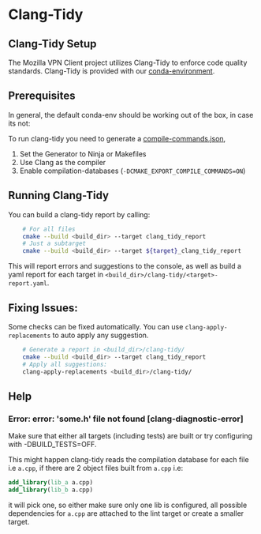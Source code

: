 # Clang-Tidy

## Clang-Tidy Setup

The Mozilla VPN Client project utilizes Clang-Tidy to enforce code quality standards. Clang-Tidy is provided with our [conda-environment](../Building/index.md).

## Prerequisites
In general, the default conda-env should be working out of the box, in case its not: 

To run clang-tidy you need to generate a [compile-commands.json](https://clang.llvm.org/docs/JSONCompilationDatabase.html), 

1. Set the Generator to Ninja or Makefiles
2. Use Clang as the compiler
3. Enable compilation-databases (`-DCMAKE_EXPORT_COMPILE_COMMANDS=ON`)


## Running Clang-Tidy
You can build a clang-tidy report by calling:
```Bash
    # For all files
    cmake --build <build_dir> --target clang_tidy_report
    # Just a subtarget
    cmake --build <build_dir> --target ${target}_clang_tidy_report
```

This will report errors and suggestions to the console, as well as build a yaml report for each target in `<build_dir>/clang-tidy/<target>-report.yaml`.


## Fixing Issues: 
Some checks can be fixed automatically. You can use `clang-apply-replacements` to auto apply any suggestion. 
```Bash
    # Generate a report in <build_dir>/clang-tidy/
    cmake --build <build_dir> --target clang_tidy_report
    # Apply all suggestions: 
    clang-apply-replacements <build_dir>/clang-tidy/
```


## Help 


### Error: error: 'some.h' file not found [clang-diagnostic-error]
Make sure that either all targets (including tests) are built or try configuring with -DBUILD_TESTS=OFF. 

This might happen clang-tidy reads the compilation database for each file i.e `a.cpp`, if there are 2 object files built from `a.cpp` i.e:
```cmake
add_library(lib_a a.cpp)
add_library(lib_b a.cpp)
```
it will pick one, so either make sure only one lib is configured, all possible dependencies for `a.cpp` are attached to the lint target or create a smaller target.

